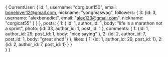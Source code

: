{
  CurrentUser: {
    id: 1,
    username: "corgibun150",
    email: bonelover12@gmail.com,
    nickname: "yongmaswag",
    followers: {
      3: {id: 3, username: "alexbenedict", email: "alex123@gmail.com",
      nickname: "corgicat55"
      }
    }
  },
  posts: {
    1: {
      id: 1,
      author_id: 1,
      body: "life is a marathon not a sprint",
      photo: {id: 33, author_id: 1, post_id: 1
      },
      comments: {
        1: {id: 1, author_id: 29, post_id: 1, body: "nice saying"
        },
        2: {id: 2, author_id: 7,
        post_id: 1, body: "great shot!"}
      },
      likes: {
        1: {id: 1, author_id: 29, post_id: 1},
        2: {id: 2, author_id: 7,
        post_id: 1}
      }
    }  
  }
}
